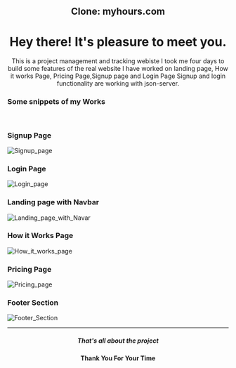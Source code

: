 
<h2 align="center" >Clone: myhours.com</h2>
<h1 align="center" >Hey there! It's pleasure to meet you.</h1>
<p align="center" width="80%" >This is a project management and tracking webiste I took me four days to build some features of the real website I have worked on landing page, How it works Page, Pricing Page,Signup page and Login Page Signup and login functionality are working with json-server.</p>

<h3>Some snippets of my Works</h3>
<br/>
<h3>Signup Page</h3>
<img src="https://user-images.githubusercontent.com/101489367/192382588-5b64a243-3fbc-4d1f-b740-20956e156fe7.png"alt="Signup_page"/>
<br/>
<h3>Login Page</h3>
<img src="https://user-images.githubusercontent.com/101489367/192382302-92659cb9-559d-4d80-9d3c-ede5fb52d908.png" alt="Login_page"/>
<br/>
<h3>Landing page with Navbar</h3>
<img src="https://user-images.githubusercontent.com/101489367/192382974-e43cadaf-324c-425f-8b53-719bf70cf41a.png" alt="Landing_page_with_Navar" />
<br/>
<h3>How it Works Page</h3>
<img src="https://user-images.githubusercontent.com/101489367/192383213-a55ae4dc-9f98-443f-978f-692f5334faf2.png" alt="How_it_works_page"/>
<br/>
<h3>Pricing Page</h3>
<img src="https://user-images.githubusercontent.com/101489367/192383524-e9280fb7-b3e0-4ecb-9055-4ca08f43776b.png" alt="Pricing_page"/>
<br/>
<h3>Footer Section </h3>
<img src="https://user-images.githubusercontent.com/101489367/192383747-4bd9b713-6804-4228-9ea5-20e2c514bc10.png" alt="Footer_Section"/>
<hr/>
<h5 align="center">That's all about the project </h5>
<h4 align="center" >Thank You For Your Time</h4>

